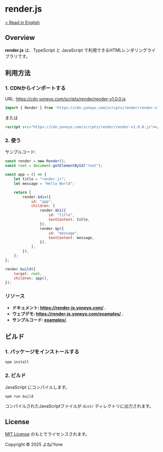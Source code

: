 # render.js

[> Read in English](./README.md)

## Overview

**render.js** は、TypeScript と JavaScript で利用できるHTMLレンダリングライブラリです。

## 利用方法

### 1. CDNからインポートする

URL: https://cdn.yoneyo.com/scripts/render/render-v1.0.0.js

```js
import { Render } from 'https://cdn.yoneyo.com/scripts/render/render-v1.0.0.js';
```

または

```html
<script src="https://cdn.yoneyo.com/scripts/render/render-v1.0.0.js"></script>
```

### 2. 使う

サンプルコード:
```js
const render = new Render();
const root = document.getElementById("root");

const app = () => {
    let title = "render.js";
    let message = "Hello World";

    return [
        render.$div({
            id: "app",
            children: [
                render.$h1({
                    id: "title",
                    textContent: title,
                }),
                render.$p({
                    id: "message",
                    textContent: message,
                }),
            ],
        }),
    ];
};

render.build({
    target: root,
    children: app(),
});
```

### リソース

- **ドキュメント: https://render-js.yoneyo.com/ .**
- **ウェブデモ: https://render-js.yoneyo.com/examples/ .**
- **サンプルコード: [examples/](./examples/).**

## ビルド

### 1. パッケージをインストールする

```bash
npm install
```

### 2. ビルド

JavaScript にコンパイルします。

```bash
npm run build
```

コンパイルされたJavaScriptファイルが `dist/` ディレクトリに出力されます。

## License

[MIT License](./LICENSE) のもとでライセンスされます。

Copyright &copy; 2025 よね/Yone
